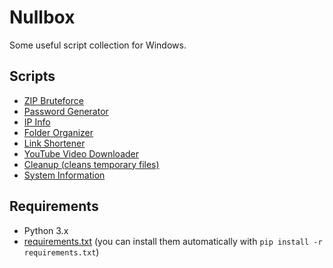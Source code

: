 # Nullbox
Some useful script collection for Windows.

## Scripts
- [ZIP Bruteforce](src/zip_brute.py)
- [Password Generator](src/passgen.py)
- [IP Info](src/ipinfo.py)
- [Folder Organizer](src/folder_organizer.py)
- [Link Shortener](src/link_shortener.py)
- [YouTube Video Downloader](src/yt_dw.py)
- [Cleanup (cleans temporary files)](src/cleanup.py)
- [System Information](src/sysinfo.py)

## Requirements
- Python 3.x  
- [requirements.txt](requirements.txt) (you can install them automatically with `pip install -r requirements.txt`)
